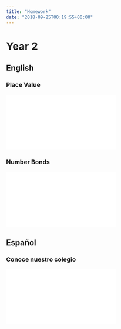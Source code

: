 ```yaml
---
title: "Homework"
date: "2018-09-25T00:19:55+00:00"
---
```


# Year 2

## English

### Place Value

[![](/docs/placeValue.pdf)](/docs/placeValue.pdf)

### Number Bonds

[![](/docs/numberBonds.pdf)](/docs/numberBonds.pdf)

## Español

### Conoce nuestro colegio

[![](/docs/conoceNuestroColegio.pdf)](/docs/conoceNuestroColegio.pdf)